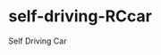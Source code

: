 # self-driving-RCcar
Self Driving Car

[//]: # (Image References)

[image1]: ./images/RC_car_prototype.jpg "Car Prototype"
